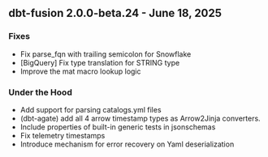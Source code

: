 ## dbt-fusion 2.0.0-beta.24 - June 18, 2025

### Fixes

- Fix parse_fqn with trailing semicolon for Snowflake
- [BigQuery] Fix type translation for STRING type
- Improve the mat macro lookup logic

### Under the Hood

- Add support for parsing catalogs.yml files
- (dbt-agate) add all 4 arrow timestamp types as Arrow2Jinja converters.
- Include properties of built-in generic tests in jsonschemas
- Fix telemetry timestamps
- Introduce mechanism for error recovery on Yaml deserialization
